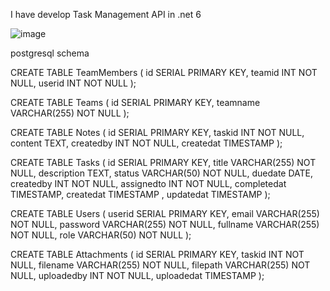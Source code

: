 I have develop Task Management API in .net 6 

![image](https://github.com/user-attachments/assets/4ef1cf3f-552e-4e1d-b232-c07ce79f9bc0)

postgresql schema 

CREATE TABLE TeamMembers (
    id SERIAL PRIMARY KEY,
    teamid INT NOT NULL,
    userid INT NOT NULL
);

CREATE TABLE Teams (
    id SERIAL PRIMARY KEY,
    teamname VARCHAR(255) NOT NULL
);

CREATE TABLE Notes (
    id SERIAL PRIMARY KEY,
    taskid INT NOT NULL,
    content TEXT,
    createdby INT NOT NULL,
    createdat TIMESTAMP 
);

CREATE TABLE Tasks (
    id SERIAL PRIMARY KEY,
    title VARCHAR(255) NOT NULL,
    description TEXT,
    status VARCHAR(50) NOT NULL,
    duedate DATE,
    createdby INT NOT NULL,
    assignedto INT NOT NULL,
    completedat TIMESTAMP,
    createdat TIMESTAMP ,
    updatedat TIMESTAMP 
);

CREATE TABLE Users (
    userid SERIAL PRIMARY KEY,
    email VARCHAR(255) NOT NULL,
    password VARCHAR(255) NOT NULL,
    fullname VARCHAR(255) NOT NULL,
    role VARCHAR(50) NOT NULL 
);

CREATE TABLE Attachments (
    id SERIAL PRIMARY KEY,
    taskid INT NOT NULL,
    filename VARCHAR(255) NOT NULL,
    filepath VARCHAR(255) NOT NULL,
    uploadedby INT NOT NULL,
    uploadedat TIMESTAMP 
);
